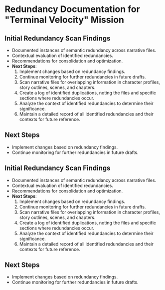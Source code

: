 # Redundancy Documentation for "Terminal Velocity" Mission

## Initial Redundancy Scan Findings
- Documented instances of semantic redundancy across narrative files.
- Contextual evaluation of identified redundancies.
- Recommendations for consolidation and optimization.
- **Next Steps**:
  1. Implement changes based on redundancy findings.
  2. Continue monitoring for further redundancies in future drafts.
  3. Scan narrative files for overlapping information in character profiles, story outlines, scenes, and chapters.
  4. Create a log of identified duplications, noting the files and specific sections where redundancies occur.
  5. Analyze the context of identified redundancies to determine their significance.
  6. Maintain a detailed record of all identified redundancies and their contexts for future reference.

## Next Steps
- Implement changes based on redundancy findings.
- Continue monitoring for further redundancies in future drafts.

## Initial Redundancy Scan Findings
- Documented instances of semantic redundancy across narrative files.
- Contextual evaluation of identified redundancies.
- Recommendations for consolidation and optimization.
- **Next Steps**:
  1. Implement changes based on redundancy findings.
  2. Continue monitoring for further redundancies in future drafts.
  3. Scan narrative files for overlapping information in character profiles, story outlines, scenes, and chapters.
  4. Create a log of identified duplications, noting the files and specific sections where redundancies occur.
  5. Analyze the context of identified redundancies to determine their significance.
  6. Maintain a detailed record of all identified redundancies and their contexts for future reference.

## Next Steps
- Implement changes based on redundancy findings.
- Continue monitoring for further redundancies in future drafts.
